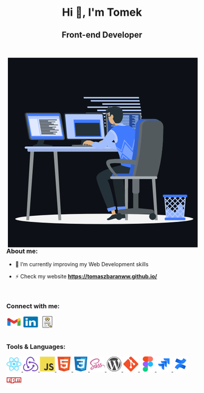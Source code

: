 <h1 align="center">Hi 👋, I'm Tomek</h1>
<h2 align="center">Front-end Developer </h2>

<br>

<p><img align="right" src="https://github.com/PanWidmo/PanWidmo/blob/main/assets/animation.gif" alt="Animated programmer" 
/></p>
<h3 align="left">About me:</h3>

- 🚀 I’m currently improving my Web Development skills

- ⚡ Check my website **https://tomaszbaranww.github.io/**

<br>

<h3 align="left">Connect with me:</h3>
<div align="left">
<a href="mailto:tomasz.baranww@gmail.com" target="blank" rel="noreferrer"><img align="center"
      src="https://github.com/PanWidmo/PanWidmo/blob/main/assets/gmail.svg"
      alt="Gmail" height="30" width="40" /></a>
  <a href="https://www.linkedin.com/in/tomaszbaranww" target="blank" rel="noreferrer"><img align="center"
      src="https://github.com/PanWidmo/PanWidmo/blob/main/assets/linkedin.svg"
      alt="Linkedin" height="30" width="40" /></a>
<a href="https://drive.google.com/drive/folders/1pFKku3Ipp9GuoTGKx6Yu3GmFTXFzA6Tl?usp=drive_link" target="blank" rel="noreferrer"><img align="center"
      src="https://github.com/PanWidmo/PanWidmo/blob/main/assets/cv.svg"
      alt="CV" height="30" width="40" /></a>
</div>

<br>

<h3 align="left">Tools & Languages:</h3>
<div align="left">
<a href="https://reactjs.org/" target="_blank" rel="noreferrer"> <img
      src="https://github.com/PanWidmo/PanWidmo/blob/main/assets/react.svg"
      alt="React" width="40" height="40" /> </a> 
<a href="https://redux-toolkit.js.org/" target="_blank" rel="noreferrer"> <img
      src="https://github.com/PanWidmo/PanWidmo/blob/main/assets/redux.svg"
      alt="Redux" width="40" height="40" /> </a> 
<a href="https://developer.mozilla.org/en-US/docs/Web/JavaScript" target="_blank"
    rel="noreferrer"> <img
      src="https://github.com/PanWidmo/PanWidmo/blob/main/assets/javascript.svg"
      alt="JavaScript" width="40" height="40" /> </a>
<a href="https://www.w3.org/html/" target="_blank" rel="noreferrer"> <img
      src="https://github.com/PanWidmo/PanWidmo/blob/main/assets/html5.svg"
      alt="HTML5" width="40" height="40" /> </a> 
<a href="https://www.w3schools.com/css/" target="_blank"
    rel="noreferrer"> <img
      src="https://github.com/PanWidmo/PanWidmo/blob/main/assets/css3.svg" alt="CSS3"
      width="40" height="40" /> </a>
<a href="https://sass-lang.com" target="_blank" rel="noreferrer"> <img
      src="https://github.com/PanWidmo/PanWidmo/blob/main/assets/sass.svg" alt="SASS" width="40"
      height="40" /> </a>
<a href="https://wordpress.com/" target="_blank" rel="noreferrer"> <img
      src="https://github.com/PanWidmo/PanWidmo/blob/main/assets/wordpress.svg" alt="WordPress" width="40"
      height="40" /> </a>
<a href="https://git-scm.com/" target="_blank" rel="noreferrer"> <img
      src="https://github.com/PanWidmo/PanWidmo/blob/main/assets/git.svg" alt="GIT" width="40"
      height="40" /> </a>
<a href="https://www.figma.com/" target="_blank" rel="noreferrer"> <img
      src="https://github.com/PanWidmo/PanWidmo/blob/main/assets/figma.svg" alt="Figma" width="40"
      height="40" /> </a>
<a href="https://www.atlassian.com/software/jira" target="_blank" rel="noreferrer"> <img
      src="https://github.com/PanWidmo/PanWidmo/blob/main/assets/jira.svg" alt="Jira" width="40"
      height="40" /> </a>
<a href="https://www.atlassian.com/software/confluence" target="_blank" rel="noreferrer"> <img
      src="https://github.com/PanWidmo/PanWidmo/blob/main/assets/confluence.svg" alt="Confluence" width="40"
      height="40" /> </a>
<a href="https://www.npmjs.com/" target="_blank" rel="noreferrer"> <img
      src="https://github.com/PanWidmo/PanWidmo/blob/main/assets/npm.svg" alt="NPM" width="40"
      height="40" /> </a>

</div>

<br>

<!--
**PanWidmo/PanWidmo** is a ✨ _special_ ✨ repository because its `README.md` (this file) appears on your GitHub profile.

Here are some ideas to get you started:

- 🔭 I’m currently working on ...
- 🌱 I’m currently learning ...
- 👯 I’m looking to collaborate on ...
- 🤔 I’m looking for help with ...
- 💬 Ask me about ...
- 📫 How to reach me: ...
- 😄 Pronouns: ...
- ⚡ Fun fact: ...
-->
